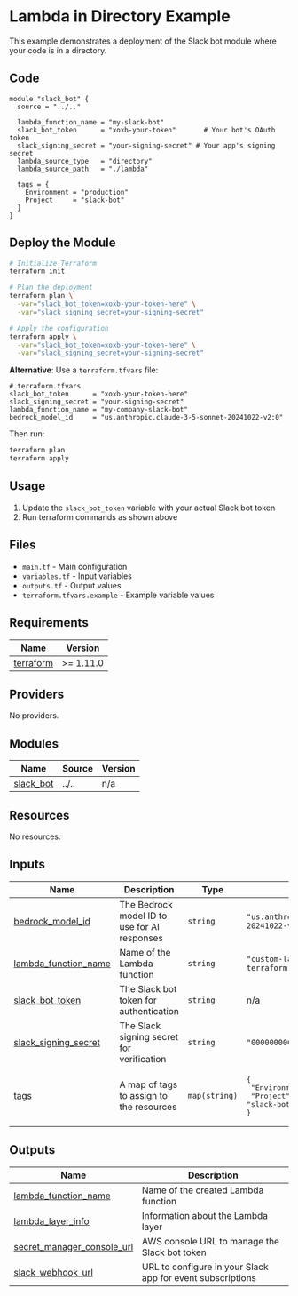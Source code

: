 # Lambda in Directory Example

This example demonstrates a deployment of the Slack bot module where your code is in a directory.

## Code

```hcl
module "slack_bot" {
  source = "../.."

  lambda_function_name = "my-slack-bot"
  slack_bot_token      = "xoxb-your-token"       # Your bot's OAuth token
  slack_signing_secret = "your-signing-secret" # Your app's signing secret
  lambda_source_type   = "directory"
  lambda_source_path   = "./lambda"

  tags = {
    Environment = "production"
    Project     = "slack-bot"
  }
}
```

## Deploy the Module

```bash
# Initialize Terraform
terraform init

# Plan the deployment
terraform plan \
  -var="slack_bot_token=xoxb-your-token-here" \
  -var="slack_signing_secret=your-signing-secret"

# Apply the configuration
terraform apply \
  -var="slack_bot_token=xoxb-your-token-here" \
  -var="slack_signing_secret=your-signing-secret"
```

**Alternative**: Use a `terraform.tfvars` file:

```hcl
# terraform.tfvars
slack_bot_token      = "xoxb-your-token-here"
slack_signing_secret = "your-signing-secret"
lambda_function_name = "my-company-slack-bot"
bedrock_model_id     = "us.anthropic.claude-3-5-sonnet-20241022-v2:0"
```

Then run:
```bash
terraform plan
terraform apply
```

## Usage

1. Update the `slack_bot_token` variable with your actual Slack bot token
2. Run terraform commands as shown above

## Files

- `main.tf` - Main configuration
- `variables.tf` - Input variables
- `outputs.tf` - Output values
- `terraform.tfvars.example` - Example variable values
<!-- BEGIN_TF_DOCS -->
## Requirements

| Name | Version |
|------|---------|
| <a name="requirement_terraform"></a> [terraform](#requirement\_terraform) | >= 1.11.0 |

## Providers

No providers.

## Modules

| Name | Source | Version |
|------|--------|---------|
| <a name="module_slack_bot"></a> [slack\_bot](#module\_slack\_bot) | ../.. | n/a |

## Resources

No resources.

## Inputs

| Name | Description | Type | Default | Required |
|------|-------------|------|---------|:--------:|
| <a name="input_bedrock_model_id"></a> [bedrock\_model\_id](#input\_bedrock\_model\_id) | The Bedrock model ID to use for AI responses | `string` | `"us.anthropic.claude-3-5-sonnet-20241022-v2:0"` | no |
| <a name="input_lambda_function_name"></a> [lambda\_function\_name](#input\_lambda\_function\_name) | Name of the Lambda function | `string` | `"custom-lambda-directory-terraform-aws-slackbot-lambdalith"` | no |
| <a name="input_slack_bot_token"></a> [slack\_bot\_token](#input\_slack\_bot\_token) | The Slack bot token for authentication | `string` | n/a | yes |
| <a name="input_slack_signing_secret"></a> [slack\_signing\_secret](#input\_slack\_signing\_secret) | The Slack signing secret for verification | `string` | `"00000000000000000000000000000000"` | no |
| <a name="input_tags"></a> [tags](#input\_tags) | A map of tags to assign to the resources | `map(string)` | <pre>{<br/>  "Environment": "example",<br/>  "Project": "slack-bot"<br/>}</pre> | no |

## Outputs

| Name | Description |
|------|-------------|
| <a name="output_lambda_function_name"></a> [lambda\_function\_name](#output\_lambda\_function\_name) | Name of the created Lambda function |
| <a name="output_lambda_layer_info"></a> [lambda\_layer\_info](#output\_lambda\_layer\_info) | Information about the Lambda layer |
| <a name="output_secret_manager_console_url"></a> [secret\_manager\_console\_url](#output\_secret\_manager\_console\_url) | AWS console URL to manage the Slack bot token |
| <a name="output_slack_webhook_url"></a> [slack\_webhook\_url](#output\_slack\_webhook\_url) | URL to configure in your Slack app for event subscriptions |
<!-- END_TF_DOCS -->
